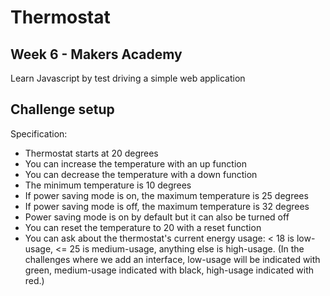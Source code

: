 # Thermostat
## Week 6 - Makers Academy
Learn Javascript by test driving a simple web application

## Challenge setup
Specification:

- Thermostat starts at 20 degrees
- You can increase the temperature with an up function
- You can decrease the temperature with a down function
- The minimum temperature is 10 degrees
- If power saving mode is on, the maximum temperature is 25 degrees
- If power saving mode is off, the maximum temperature is 32 degrees
- Power saving mode is on by default but it can also be turned off
- You can reset the temperature to 20 with a reset function
- You can ask about the thermostat's current energy usage: < 18 is low-usage, <= 25 is medium-usage, anything else is high-usage.
(In the challenges where we add an interface, low-usage will be indicated with green, medium-usage indicated with black, high-usage indicated with red.)
